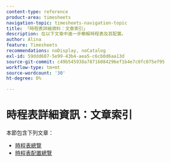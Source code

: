 ```yaml
---
content-type: reference
product-area: timesheets
navigation-topic: timesheets-navigation-topic
title: 「時程表詳細資料：文章索引」
description: 在以下文章中進一步瞭解時程表及其配置。
author: Alina
feature: Timesheets
recommendations: noDisplay, noCatalog
exl-id: 59ddd607-5e99-43b4-aea5-c6cb0d6aa13d
source-git-commit: c49b545938a78716084296ef1b4e7c0fc075ef95
workflow-type: tm+mt
source-wordcount: '30'
ht-degree: 0%

---
```


# 時程表詳細資訊：文章索引

本節包含下列文章：

* [時程表總覽](../../timesheets/timesheets/timesheets-overview.md)
* [時程表配置總覽](../../timesheets/timesheets/timesheet-layout.md)
